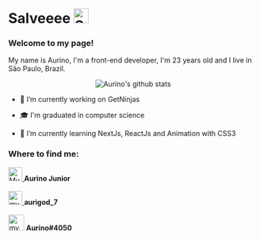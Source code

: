 # Salveeee <img width="30" src="https://emojis.slackmojis.com/emojis/images/1536351075/4594/blob-wave.gif?1536351075" alt="Sunglasses emoji" />
### Welcome to my page!
<p>
  My name is Aurino, I'm a front-end developer, I'm 23 years old and I live in São Paulo, Brazil.
</p>

<p align="center">
  <img src="https://github-readme-stats.vercel.app/api?username=AurinoJunior&show_icons=true&theme=dracula" alt="Aurino's github stats" />
</p>

- 🔭 I’m currently working on GetNinjas

- 🎓 I'm graduated in computer science

- 🌱 I’m currently learning NextJs, ReactJs and Animation with CSS3

### Where to find me:

<div>
  <a href="https://www.linkedin.com/in/aurino-junior-7718a4158">
    <img alt="My linkedin" width="28" src="https://www.flaticon.com/svg/static/icons/svg/1383/1383262.svg" />
  </a>
  <strong>Aurino Junior</strong>
</div>
</br>

<div>
  <a href="https://www.instagram.com/aurigod_7">
    <img alt="my instagram" width="28" src="https://www.flaticon.com/svg/static/icons/svg/1384/1384063.svg"/>
  </a>
  <strong>aurigod_7</strong>
</div>
</br>

<div>
  <img alt="my Discord" width="32" src="https://www.flaticon.com/svg/static/icons/svg/356/356060.svg">
  <strong>Aurino#4050</strong>
</div>
